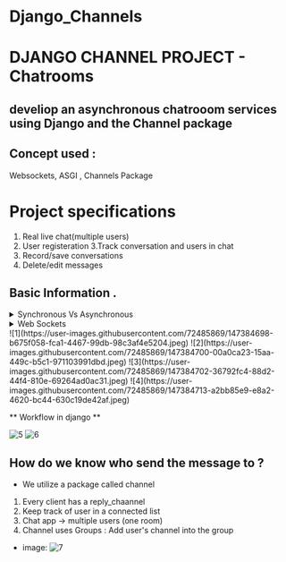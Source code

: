 # Django_Channels
# DJANGO CHANNEL PROJECT - Chatrooms
## develiop an asynchronous chatrooom services using Django and the Channel package
## Concept used :
 Websockets, ASGI , Channels Package

# Project specifications
1. Real live chat(multiple users)
2. User registeration
3.Track conversation and users in chat
4. Record/save conversations
5. Delete/edit messages

## Basic Information .
<details><summary>Synchronous Vs Asynchronous</summary>
<p>

1. Synchronous :- Synchronous communication is limited due to the lapses in application updates that are presented to the user at regular intervals. Even if a synchronous application is designed so that it automatically refreshes information from the application server at regular intervals (for example, every 12 seconds), there will still be consistent periods of delay between data refreshes.
- web synchronous request (HTTP request)
- send request -> stop executing -> wait for reply
- HTTP 200 or HTTP 404  etc

2. Asynchronous :Asynchronous  applications deliver continuously updated application data to users. This is achieved by separating client requests from application updates. Multiple asynchronous communications between client and server may occur simultaneously or in parallel with one another.
- Make request "launch" the request
- forget about it -> carry on executing tasks
- define/create a callback function
</p>
</details>



<details><summary>Web Sockets</summary>
<p>

### Websockets allows us to create a aynchronous environment
- Bi-directional protocol : server and client message at any time  
> HTTP Protocol is unidirectional
- Full-duplex communication : client and server can talk to each other independently at the same time
- Supported by most browsers
- Secured Websocket's (WSS)  

</p>
</details>
![1](https://user-images.githubusercontent.com/72485869/147384698-b675f058-fca1-4467-99db-98c3af4e5204.jpeg)
![2](https://user-images.githubusercontent.com/72485869/147384700-00a0ca23-15aa-449c-b5c1-971103991dbd.jpeg)
![3](https://user-images.githubusercontent.com/72485869/147384702-36792fc4-88d2-44f4-810e-69264ad0ac31.jpeg)
![4](https://user-images.githubusercontent.com/72485869/147384713-a2bb85e9-e8a2-4620-bc44-630c19de42af.jpeg)

** Workflow in django **

![5](https://user-images.githubusercontent.com/72485869/147384759-a6f84cd7-3799-4f11-8cdb-bf50e6af5020.jpeg)
![6](https://user-images.githubusercontent.com/72485869/147384760-487cf103-26c0-4e8d-adb8-059a3f050293.jpeg)


## How do we know who send the message to ?
- We utilize a package called channel
1. Every client has a reply_chaannel
2. Keep track of user in a connected list
3. Chat app -> multiple users (one room)
4. Channel uses Groups : Add user's channel into the group

- image: 
![7](https://user-images.githubusercontent.com/72485869/147384763-85e80974-e189-41a4-9673-b065c9840553.jpeg)





